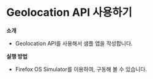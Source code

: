 Geolocation API 사용하기
=======================

**소개**
- Geolocation API를 사용해서 샘플 앱을 작성합니다.

**실행 방법**
- Firefox OS Simulator를 이용하여, 구동해 볼 수 있습니다.

